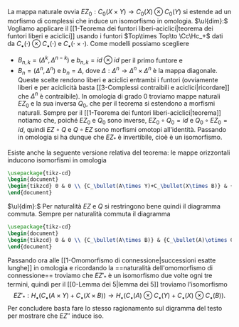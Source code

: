 La mappa naturale ovvia $EZ_0:C_0(X\times Y)\to C_0(X)\otimes C_0(Y)$ si estende ad un morfismo di complessi che induce un isomorfismo in omologia.
$\ul{dim}:$ Vogliamo applicare il [[1-Teorema dei funtori liberi-aciclici|teorema dei funtori liberi e aciclici]] usando i funtori $Top\times Top\to \Cc\Hc_+$ dati da $C_\bullet(\cdot)\otimes C_\bullet(\cdot)$ e $C_\bullet(\cdot\times\cdot)$. Come modelli possiamo scegliere 
- $B_{n,k}=(\Delta^k,\Delta^{n-k})$ e $b_{n,k}=id\otimes id$ per il primo funtore e 
- $B_n=(\Delta^n,\Delta^n)$ e $b_n=\Delta$, dove $\Delta:\Delta^n\to\Delta^n\times\Delta^n$ è la mappa diagonale. 
Queste scelte rendono liberi e aciclici entrambi i funtori (ovviamente liberi e per aciclicità basta [[3-Complessi contraibili e aciclici|ricordare]] che $\Delta^n$ è contraibile).
In omologia di grado $0$ troviamo mappe naturali $EZ_0$ e la sua inversa $Q_0$, che per il teorema si estendono a morfismi naturali.
Sempre per il [[1-Teorema dei funtori liberi-aciclici|teorema]] notiamo che, poiché $EZ_0$ e $Q_0$ sono inverse, $EZ_0\circ Q_0=id$ e $Q_0\circ EZ_0=id$, quindi $EZ\circ Q$ e $Q\circ EZ$ sono morfismi omotopi all'identità.
Passando in omologia si ha dunque che $EZ_\ast$ è invertibile, cioè è un isomorfismo.

Esiste anche la seguente versione relativa del teorema: 
le mappe orizzontali inducono isomorfismi in omologia

```tikz 
\usepackage{tikz-cd} 
\begin{document}
\begin{tikzcd} 0 & 0 \\ {C_\bullet(A\times Y)+C_\bullet(X\times B)} & {C_\bullet(A)\otimes C_\bullet(Y)+C_\bullet(X)\otimes C_\bullet(B)} \\ {C_\bullet(X\times Y)} & {C_\bullet(X)\otimes C_\bullet(Y)} \\ {C(X\times Y)/(C(A\times Y)+C(X\times B))} & {C_\bullet(X,A)\otimes C_\bullet(Y,B)} \\ 0 & 0 \arrow[from=1-2, to=2-2] \arrow[from=2-2, to=3-2] \arrow[from=3-2, to=4-2] \arrow[from=4-2, to=5-2] \arrow[from=1-1, to=2-1] \arrow[from=2-1, to=3-1] \arrow[from=3-1, to=4-1] \arrow[from=4-1, to=5-1] \arrow["EZ", from=3-1, to=3-2] \arrow["{EZ''}", from=4-1, to=4-2] \arrow["{EZ'}", from=2-1, to=2-2] \end{tikzcd}
\end{document}
```
$\ul{dim}:$ Per naturalità $EZ$ e $Q$ si restringono bene quindi il diagramma commuta.
Sempre per naturalità commuta il diagramma
```tikz 
\usepackage{tikz-cd} 
\begin{document}
\begin{tikzcd} 0 & 0 \\ {C_\bullet(A\times B)} & {C_\bullet(A)\otimes C_\bullet(B)} \\ {C_\bullet(X\times B)\oplus C_\bullet(A\times Y)} & {C_\bullet(X)\otimes C_\bullet(B)\oplus C_\bullet(A)\otimes C_\bullet(Y)} \\ {C_\bullet(X\times B)+C_\bullet(A\times Y)} & {C_\bullet(X)\otimes C_\bullet(B)+ C_\bullet(A)\otimes C_\bullet(Y)} \\ 0 & 0 \arrow[from=1-2, to=2-2] \arrow[from=2-2, to=3-2] \arrow[from=3-2, to=4-2] \arrow[from=4-2, to=5-2] \arrow[from=1-1, to=2-1] \arrow[from=2-1, to=3-1] \arrow[from=3-1, to=4-1] \arrow[from=4-1, to=5-1] \arrow["{EZ'}", from=2-1, to=2-2] \arrow["{EZ'}", from=3-1, to=3-2] \arrow["{EZ'}", from=4-1, to=4-2] \end{tikzcd}
\end{document}
```
Passando ora alle [[1-Omomorfismo di connessione|successioni esatte lunghe]] in omologia e ricordando la ==naturalità dell'omomorfismo di connessione== troviamo che $EZ'_\ast$ è un isomorfismo due volte ogni tre termini, quindi per il [[0-Lemma dei 5|lemma dei 5]] troviamo l'isomorfismo
$$EZ'_\ast:H_\bullet(C_\bullet(A\times Y)+C_\bullet(X\times B))\to H_\bullet(C_\bullet(A)\otimes C_\bullet(Y)+C_\bullet(X)\otimes C_\bullet(B)).$$Per concludere basta fare lo stesso ragionamento sul digramma del testo per mostrare che $EZ''$ induce iso.